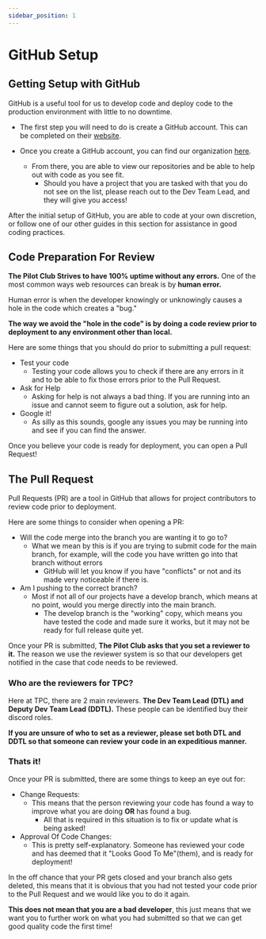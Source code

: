 ```yaml
---
sidebar_position: 1
---
```


# GitHub Setup

## Getting Setup with GitHub

GitHub is a useful tool for us to develop code and deploy code to the production environment with little to no downtime.

- The first step you will need to do is create a GitHub account. This can be completed on their [website][github-main].

- Once you create a GitHub account, you can find our organization [here][github-tpc].
    - From there, you are able to view our repositories and be able to help out with code as you see fit.
        - Should you have a project that you are tasked with that you do not see on the list, please reach out to the Dev Team Lead, and they will give you access!

After the initial setup of GitHub, you are able to code at your own discretion, or follow one of our other guides in this section for assistance in good coding practices.

## Code Preparation For Review

**The Pilot Club Strives to have 100% uptime without any errors.** One of the most common ways web resources can break is by **human error.**

Human error is when the developer knowingly or unknowingly causes a hole in the code which creates a "bug."

**The way we avoid the "hole in the code" is by doing a code review prior to deployment to any environment other than local.**

Here are some things that you should do prior to submitting a pull request:
- Test your code
    - Testing your code allows you to check if there are any errors in it and to be able to fix those errors prior to the Pull Request.
- Ask for Help
    - Asking for help is not always a bad thing. If you are running into an issue and cannot seem to figure out a solution, ask for help.
- Google it!
    - As silly as this sounds, google any issues you may be running into and see if you can find the answer.

Once you believe your code is ready for deployment, you can open a Pull Request!

## The Pull Request

Pull Requests (PR) are a tool in GitHub that allows for project contributors to review code prior to deployment.

Here are some things to consider when opening a PR:
- Will the code merge into the branch you are wanting it to go to?
    - What we mean by this is if you are trying to submit code for the main branch, for example, will the code you have written go into that branch without errors
        - GitHub will let you know if you have "conflicts" or not and its made very noticeable if there is.
- Am I pushing to the correct branch?
    - Most if not all of our projects have a develop branch, which means at no point, would you merge directly into the main branch.
        - The develop branch is the "working" copy, which means you have tested the code and made sure it works, but it may not be ready for full release quite yet.

Once your PR is submitted, **The Pilot Club asks that you set a reviewer to it.** The reason we use the reviewer system is so that our developers get notified in the case that code needs to be reviewed.

### Who are the reviewers for TPC?

Here at TPC, there are 2 main reviewers. **The Dev Team Lead (DTL) and Deputy Dev Team Lead (DDTL).** These people can be identified buy their discord roles.

**If you are unsure of who to set as a reviewer, please set both DTL and DDTL so that someone can review your code in an expeditious manner.**

### Thats it!

Once your PR is submitted, there are some things to keep an eye out for:

- Change Requests:
    - This means that the person reviewing your code has found a way to improve what you are doing **OR** has found a bug.
        - All that is required in this situation is to fix or update what is being asked!
- Approval Of Code Changes:
    - This is pretty self-explanatory. Someone has reviewed your code and has deemed that it "Looks Good To Me"(them), and is ready for deployment!

In the off chance that your PR gets closed and your branch also gets deleted, this means that it is obvious that you had not tested your code prior to the Pull Request and we would like you to do it again.

**This does not mean that you are a bad developer**, this just means that we want you to further work on what you had submitted so that we can get good quality code the first time!


[github-main]: https://github.com
[github-tpc]: https://github.com/the-pilot-club